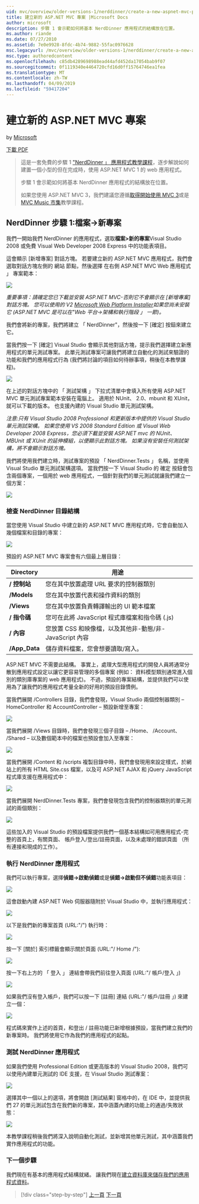 ```yaml
---
uid: mvc/overview/older-versions-1/nerddinner/create-a-new-aspnet-mvc-project
title: 建立新的 ASP.NET MVC 專案 |Microsoft Docs
author: microsoft
description: 步驟 1 會示範如何將基本 NerdDinner 應用程式的結構放在位置。
ms.author: riande
ms.date: 07/27/2010
ms.assetid: 7e0e9928-8fdc-4b74-9882-55fac0976628
msc.legacyurl: /mvc/overview/older-versions-1/nerddinner/create-a-new-aspnet-mvc-project
msc.type: authoredcontent
ms.openlocfilehash: c85db4289698988ead44afd452da17054bab9f07
ms.sourcegitcommit: 0f1119340e4464720cfd16d0ff15764746ea1fea
ms.translationtype: MT
ms.contentlocale: zh-TW
ms.lasthandoff: 04/09/2019
ms.locfileid: "59417204"
---
```

# <a name="create-a-new-aspnet-mvc-project"></a>建立新的 ASP.NET MVC 專案

by [Microsoft](https://github.com/microsoft)

[下載 PDF](http://aspnetmvcbook.s3.amazonaws.com/aspnetmvc-nerdinner_v1.pdf)

> 這是一套免費的步驟 1 ["NerdDinner 」 應用程式教學課程](introducing-the-nerddinner-tutorial.md)，逐步解說如何建置一個小型的但在完成時，使用 ASP.NET MVC 1 的 web 應用程式。
> 
> 步驟 1 會示範如何將基本 NerdDinner 應用程式的結構放在位置。
> 
> 如果您使用 ASP.NET MVC 3，我們建議您遵循[取得開始使用 MVC 3](../../older-versions/getting-started-with-aspnet-mvc3/cs/intro-to-aspnet-mvc-3.md)或是[MVC Music 市集](../../older-versions/mvc-music-store/mvc-music-store-part-1.md)教學課程。


## <a name="nerddinner-step-1-file-gtnew-project"></a>NerdDinner 步驟 1:檔案-&gt;新專案

我們一開始我們 NerdDinner 的應用程式，選取**檔案&gt;新的專案**Visual Studio 2008 或免費 Visual Web Developer 2008 Express 中的功能表項目。

這會顯示 [新增專案] 對話方塊。 若要建立新的 ASP.NET MVC 應用程式，我們會選取對話方塊左側的 網站 節點，然後選擇 在右側 ASP.NET MVC Web 應用程式 」 專案範本：

![](create-a-new-aspnet-mvc-project/_static/image1.png)

*重要事項：請確定您已下載並安裝 ASP.NET MVC-否則它不會顯示在 [新增專案] 對話方塊。 您可以使用的 V2 [Microsoft Web Platform Installer](https://www.microsoft.com/web/downloads/platform.aspx)如果您尚未安裝它 (ASP.NET MVC 是可以在"Web 平台-&gt;架構和執行階段 」 一節)。*

我們會將新的專案，我們將建立 「 NerdDinner"，然後按一下 [確定] 按鈕來建立它。

當我們按一下 [確定] Visual Studio 會顯示其他對話方塊，提示我們選擇建立新應用程式的單元測試專案。 此單元測試專案可讓我們將建立自動化的測試來驗證的功能和我們的應用程式行為 (我們將討論的項目如何待辦事項，稍後在本教學課程)。

![](create-a-new-aspnet-mvc-project/_static/image2.png)

在上述的對話方塊中的 「 測試架構 」 下拉式清單中會填入所有使用 ASP.NET MVC 單元測試專案範本安裝在電腦上。 適用於 NUnit、 2.0、mbunit 和 XUnit，就可以下載的版本。 也支援內建的 Visual Studio 單元測試架構。

*注意:只有 Visual Studio 2008 Professional 和更新版本中提供的 Visual Studio 單元測試架構。 如果您使用 VS 2008 Standard Edition 或 Visual Web Developer 2008 Express，您必須下載並安裝 ASP.NET mvc 的 NUnit、 MBUnit 或 XUnit 的延伸模組，以便顯示此對話方塊。 如果沒有安裝任何測試架構，將不會顯示對話方塊。*

我們將使用我們建立時，測試專案的預設 「 NerdDinner.Tests 」 名稱，並使用 Visual Studio 單元測試架構選項。 當我們按一下 Visual Studio 的 確定 按鈕會包含兩個專案，一個用於 web 應用程式，一個針對我們的單元測試就讓我們建立一個方案：

![](create-a-new-aspnet-mvc-project/_static/image3.png)

### <a name="examining-the-nerddinner-directory-structure"></a>檢查 NerdDinner 目錄結構

當您使用 Visual Studio 中建立新的 ASP.NET MVC 應用程式時，它會自動加入幾個檔案和目錄的專案：

![](create-a-new-aspnet-mvc-project/_static/image4.png)

預設的 ASP.NET MVC 專案會有六個最上層目錄：

| **Directory** | **用途** |
| --- | --- |
| **/ 控制站** | 您在其中放置處理 URL 要求的控制器類別 |
| **/Models** | 您在其中放置代表和操作資料的類別 |
| **/Views** | 您在其中放置負責轉譯輸出的 UI 範本檔案 |
| **/ 指令碼** | 您可在此將 JavaScript 程式庫檔案和指令碼 (.js) |
| **/ 內容** | 您放置 CSS 和映像檔，以及其他非-動態/非-JavaScript 內容 |
| **/App\_Data** | 儲存資料檔案，您會想要讀取/寫入。 |

ASP.NET MVC 不需要此結構。 事實上，處理大型應用程式的開發人員將通常分散到應用程式設定以讓它更容易管理的多個專案 (例如： 資料模型類別通常進入個別的類別庫專案的 web 應用程式)。 不過，預設的專案結構，並提供我們可以使用為了讓我們的應用程式考量全新的好用的預設目錄慣例。

當我們展開 /Controllers 目錄，我們會發現，Visual Studio 兩個控制器類別 – HomeController 和 AccountController – 預設新增至專案：

![](create-a-new-aspnet-mvc-project/_static/image5.png)

當我們展開 /Views 目錄時，我們會發現三個子目錄 – /Home、 /Account、 /Shared – 以及數個範本中的檔案也預設會加入至專案：

![](create-a-new-aspnet-mvc-project/_static/image6.png)

當我們展開 /Content 和 /scripts 複製目錄中時，我們會發現用來設定樣式，於網站上的所有 HTML Site.css 檔案，以及可 ASP.NET AJAX 和 jQuery JavaScript 程式庫支援在應用程式中：

![](create-a-new-aspnet-mvc-project/_static/image7.png)

當我們展開 NerdDinner.Tests 專案，我們會發現包含我們的控制器類別的單元測試的兩個類別：

![](create-a-new-aspnet-mvc-project/_static/image8.png)

這些加入的 Visual Studio 的預設檔案提供我們一個基本結構如可用應用程式-完整的首頁上，有關頁面、 帳戶登入/登出/註冊頁面，以及未處理的錯誤頁面 （所有連接和現成的工作）。

### <a name="running-the-nerddinner-application"></a>執行 NerdDinner 應用程式

我們可以執行專案，選擇**偵錯-&gt;啟動偵錯**或是**偵錯-&gt;啟動但不偵錯**功能表項目：

![](create-a-new-aspnet-mvc-project/_static/image9.png)

這會啟動內建 ASP.NET Web 伺服器隨附於 Visual Studio 中，並執行應用程式：

![](create-a-new-aspnet-mvc-project/_static/image10.png)

以下是我們新的專案首頁 (URL:"/") 執行時：

![](create-a-new-aspnet-mvc-project/_static/image11.png)

按一下 [關於] 索引標籤會顯示關於頁面 (URL:"/ Home /"):

![](create-a-new-aspnet-mvc-project/_static/image12.png)

按一下右上方的 「 登入 」 連結會帶我們前往登入頁面 (URL:"/ 帳戶/登入 」)

![](create-a-new-aspnet-mvc-project/_static/image13.png)

如果我們沒有登入帳戶，我們可以按一下 [註冊] 連結 (URL:"/ 帳戶/註冊 」) 來建立一個：

![](create-a-new-aspnet-mvc-project/_static/image14.png)

程式碼來實作上述的首頁，和登出 / 註冊功能已新增根據預設，當我們建立我們的新專案時。 我們將使用它作為我們的應用程式的起點。

### <a name="testing-the-nerddinner-application"></a>測試 NerdDinner 應用程式

如果我們使用 Professional Edition 或更高版本的 Visual Studio 2008，我們可以使用內建單元測試的 IDE 支援，在 Visual Studio 測試專案：

![](create-a-new-aspnet-mvc-project/_static/image15.png)

選擇其中一個以上的選項，將會開啟 [測試結果] 窗格中的，在 IDE 中，並提供我們 27 的單元測試包含在我們新的專案，其中涵蓋內建的功能上的通過/失敗狀態：

![](create-a-new-aspnet-mvc-project/_static/image16.png)

本教學課程稍後我們將深入說明自動化測試，並新增其他單元測試，其中涵蓋我們實作應用程式的功能。

### <a name="next-step"></a>下一個步驟

我們現在有基本的應用程式結構就緒。 讓我們現在[建立資料庫來儲存我們的應用程式資料](create-a-database.md)。

> [!div class="step-by-step"]
> [上一頁](introducing-the-nerddinner-tutorial.md)
> [下一頁](create-a-database.md)
